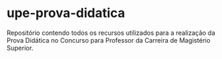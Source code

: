 # upe-prova-didatica
Repositório contendo todos os recursos utilizados para a realização da Prova Didática no Concurso para Professor da Carreira de Magistério Superior.
